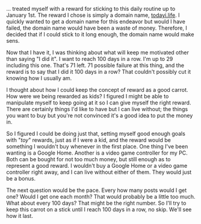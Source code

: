 ... treated myself with a reward for sticking to this daily routine up to January 1st. The reward I chose is simply a domain name, [todayi.life](https://www.todayi.life/). I quickly wanted to get a domain name for this endeavor but would I have failed, the domain name would have been a waste of money. Therefore, I decided that if I could stick to it long enough, the domain name would make sens.

Now that I have it, I was thinking about what will keep me motivated other than saying "I did it". I want to reach 100 days in a row. I'm up to 29 including this one. That's 71 left. 71 possible failure at this thing, and the reward is to say that I did it 100 days in a row? That couldn't possibly cut it knowing how I usually am.

I thought about how I could keep the concept of reward as a good carrot. How were we being rewarded as kids? I figured I might be able to manipulate myself to keep going at it so I can give myself the right reward. There are certainly things I'd like to have but I can live without; the things you want to buy but you're not convinced it's a good idea to put the money in.

So I figured I could be doing just that, setting myself good enough goals with "_toy_" rewards, just as if I were a kid, and the reward would be something I wouldn't buy whenever in the first place. One thing I've been wanting is a Google Home. Another is a video game controller for my PC. Both can be bought for not too much money, but still enough as to represent a good reward. I wouldn't buy a Google Home or a video game controller right away, and I can live without either of them. They would just be a bonus.

The next question would be the pace. Every how many posts would I get one? Would I get one each month? That would probably be a little too much. What about every 100 days? That might be the right number. So I'll try to keep this carrot on a stick until I reach 100 days in a row, no skip. We'll see how it last.
